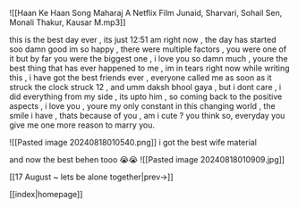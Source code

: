 
![[Haan Ke Haan Song  Maharaj  A Netflix Film  Junaid, Sharvari, Sohail Sen, Monali Thakur, Kausar M.mp3]]

this is the best day ever , its just 12:51 am right now , the day has started soo damn good im so happy , there were multiple factors , you were one of it but by far you were the biggest one , i love you so damn much , youre the best thing that has ever happened to me , im in tears right now while writing this , i have got the best friends ever , everyone called me as soon as it struck the clock struck 12 , and umm daksh bhool gaya , but i dont care , i did everything from my side , its upto him , so coming back to the positive aspects , i love you , youre my only constant in this changing world , the smile i have , thats because of you , am i cute ? you think so, everyday you give me one more reason to marry you.


![[Pasted image 20240818010540.png]]
i got the best wife material



and now the best behen tooo 😭😭
![[Pasted image 20240818010909.jpg]]


[[17 August ~ lets be alone together|prev->]]

[[index|homepage]]